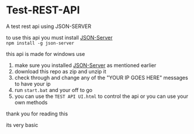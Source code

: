 # Test-REST-API
A test rest api using JSON-SERVER


to use this api you must install [JSON-Server](https://github.com/typicode/json-server)
<br>
```npm install -g json-server```

this api is made for windows use

1. make sure you installed [JSON-Server](https://github.com/typicode/json-server) as mentioned earlier
2. download this repo as zip and unzip it
3. check through and change any of the "YOUR IP GOES HERE" messages to have your ip
4. run ```start.bat``` and your off to go
5. you can use the ```TEST API UI.html``` to control the api or you can use your own methods


thank you for reading this

its very basic
